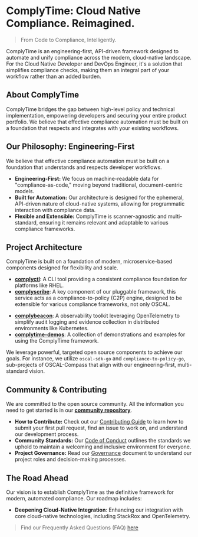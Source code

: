 # ComplyTime: Cloud Native Compliance. Reimagined.

> From Code to Compliance, Intelligently.

ComplyTime is an engineering-first, API-driven framework designed to automate and unify compliance across the modern, cloud-native landscape. For the Cloud Native Developer and DevOps Engineer, it's a solution that simplifies compliance checks, making them an integral part of your workflow rather than an added burden.

## About ComplyTime

ComplyTime bridges the gap between high-level policy and technical implementation, empowering developers and securing your entire product portfolio. We believe that effective compliance automation must be built on a foundation that respects and integrates with your existing workflows.

## Our Philosophy: Engineering-First

We believe that effective compliance automation must be built on a foundation that understands and respects developer workflows.

* **Engineering-First:** We focus on machine-readable data for "compliance-as-code," moving beyond traditional, document-centric models.
* **Built for Automation:** Our architecture is designed for the ephemeral, API-driven nature of cloud-native systems, allowing for programmatic interaction with compliance data.
* **Flexible and Extensible:** ComplyTime is scanner-agnostic and multi-standard, ensuring it remains relevant and adaptable to various compliance frameworks.

## Project Architecture

ComplyTime is built on a foundation of modern, microservice-based components designed for flexibility and scale.

* **[complyctl](./complyctl/)**: A CLI tool providing a consistent compliance foundation for platforms like RHEL.
* **[complyscribe](./complyscribe/)**: A key component of our pluggable framework, this service acts as a compliance-to-policy (C2P) engine, designed to be extensible for various compliance frameworks, not only OSCAL.
 <!-- TODO: A key component of our pluggable framework, this compliance authoring tool operates behind the scenes for an extensible integration for various compliance frameworks, not specific to OSCAL. -->
* **[complybeacon](./complybeacon/)**: A observability toolkit leveraging OpenTelemetry to simplify audit logging and evidence collection in distributed environments like Kubernetes.
* **[complytime-demos](./complytime-demos/)**: A collection of demonstrations and examples for using the ComplyTime framework.

We leverage powerful, targeted open source components to achieve our goals. For instance, we utilize `oscal-sdk-go` and `compliance-to-policy-go`, sub-projects of OSCAL-Compass that align with our engineering-first, multi-standard vision.

## Community & Contributing

We are committed to the open source community. All the information you need to get started is in our **[community repository](./community/)**.

* **How to Contribute:** Check out our [Contributing Guide](./community/CONTRIBUTING.md) to learn how to submit your first pull request, find an issue to work on, and understand our development process.
* **Community Standards:** Our [Code of Conduct](./community/CODE_OF_CONDUCT.md) outlines the standards we uphold to maintain a welcoming and inclusive environment for everyone.
* **Project Governance:** Read our [Governance](./community/GOVERNANCE.md) document to understand our project roles and decision-making processes.

## The Road Ahead

Our vision is to establish ComplyTime as the definitive framework for modern, automated compliance. Our roadmap includes:

* **Deepening Cloud-Native Integration**: Enhancing our integration with core cloud-native technologies, including StackRox and OpenTelemetry.

> Find our Frequently Asked Questions (FAQ) [here](./community/FAQ.md)

<!-- ## Frequently Asked Questions (FAQ)

**Q: Does ComplyTime use OSCAL?**

A: Yes, but it is not limited to it. ComplyTime is a multi-standard platform. It leverages specific, targeted modules like `compliance-to-policy-go` to process OSCAL artifacts, but its architecture is designed to support a variety of formats, including Gemara, to avoid dependency on a single standard.

**Q: Why the focus on Gemara?**

A: Gemara represents an engineering-first approach to compliance automation, making it a natural fit for cloud-native workflows. Its backing by the OSSF and its role in the strategic OSPS Baseline initiative signal a major shift in the industry. Supporting Gemara allows us to address critical gaps left by document-centric standards and position ComplyTime at the forefront of modern compliance automation. -->
